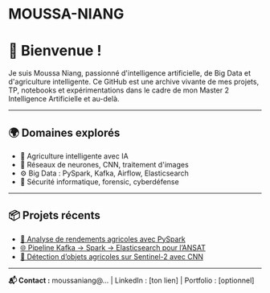 # MOUSSA-NIANG
# 👋 Bienvenue !

Je suis Moussa Niang, passionné d'intelligence artificielle, de Big Data et d'agriculture intelligente. Ce GitHub est une archive vivante de mes projets, TP, notebooks et expérimentations dans le cadre de mon Master 2 Intelligence Artificielle et au-delà.

---

## 🌍 Domaines explorés
- 🌾 Agriculture intelligente avec IA
- 🧠 Réseaux de neurones, CNN, traitement d'images
- ⚙️ Big Data : PySpark, Kafka, Airflow, Elasticsearch
- 🔐 Sécurité informatique, forensic, cyberdéfense

---

## 📦 Projets récents
- [🔎 Analyse de rendements agricoles avec PySpark](./BigData-Master2/Bloc1-PySpark/)
- [🌐 Pipeline Kafka → Spark → Elasticsearch pour l’ANSAT](./IA-Agriculture/ANSAT-Pipeline-Kafka-Spark.ipynb)
- [🧠 Détection d’objets agricoles sur Sentinel-2 avec CNN](./IA-Agriculture/CNN_Sentinel2_Riz.ipynb)

---

**📬 Contact :** moussaniang@... | LinkedIn : [ton lien] | Portfolio : [optionnel]
